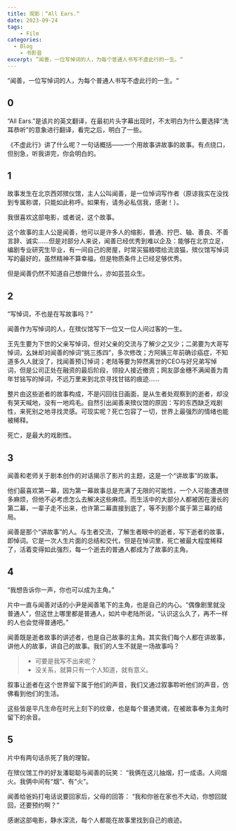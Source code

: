 ```yaml
---
title: 观影｜“All Ears.“
date: 2023-09-24
tags: 
	- Film
categories: 
  - Blog
    - 书影音
excerpt: ”闻善，一位写悼词的人，为每个普通人书写不虚此行的一生。“
---
```



”闻善，一位写悼词的人，为每个普通人书写不虚此行的一生。“

## 0
“All Ears.”是该片的英文翻译，在最初片头字幕出现时，不太明白为什么要选择“洗耳恭听”的意象进行翻译，看完之后，明白了一些。

《不虚此行》讲了什么呢？一句话概括——一个用故事讲故事的故事。有点绕口，但别急，听我讲完，你会明白的。

## 1
故事发生在北京西郊殡仪馆，主人公叫闻善，是一位悼词写作者（原谅我实在没找到专属称谓，只能如此称呼。如果有，请务必私信我，感谢！）。

我很喜欢这部电影，或者说，这个故事。

这个故事的主人公是闻善，他可以是许多人的缩影，普通、拧巴、轴、善良、不善言辞、诚实......但是对部分人来说，闻善已经优秀到难以企及：能够在北京立足，编剧专业研究生毕业，有一间自己的房屋，时常买猫粮喂给流浪猫，殡仪馆写悼词写的最好的，虽然精神不算幸福，但是物质条件上已经足够优秀。

但是闻善仍然不知道自己想做什么，亦如芸芸众生。

## 2
“写悼词，不也是在写故事吗？”

闻善作为写悼词的人，在殡仪馆写下一位又一位人间过客的一生。

王先生要为下世的父亲写悼词，但对父亲的交流与了解少之又少；二弟要为大哥写悼词，幺妹却对闻善的悼词“挑三拣四”，多次修改；方阿姨三年前确诊癌症，不知道多久人就没了，找闻善预订悼词；老陆等要为猝然离世的CEO与好兄弟写悼词，但是公司正处在融资的最后阶段，领投人接近撤资；网友邵金穗不满闻善为青年甘铭写的悼词，不远万里来到北京寻找甘铭的痕迹......

整片由这些逝者的故事构成，不是闪回往日画面，是从生者处观察到的逝者，却没有哭天喊地，没有一地鸡毛。自然引出闻善来殡仪馆的原因：写的东西缺乏戏剧性，来死别之地寻找灵感。可现实呢？死亡包容了一切，世界上最强烈的情绪也能被稀释。

死亡，是最大的戏剧性。

## 3
闻善和老师关于剧本创作的对话揭示了影片的主题，这是一个“讲故事”的故事。

他们最喜欢第一幕，因为第一幕故事总是充满了无限的可能性，一个人可能遭遇很多麻烦，但他不必考虑怎么去解决这些麻烦。而生活中的大部分人都被困在漫长的第二幕，一辈子走不出来，也许第二幕直接到底了，等不到那个属于第三幕的结局。

闻善是那个“讲故事”的人。与生者交流，了解生者眼中的逝者，写下逝者的故事，即悼词。它是一次人生片面的总结和交代，但是在悼词里，死亡被最大程度稀释了，活着变得如此强烈，每一个逝去的普通人都成为了故事的主角。

## 4
“我想告诉你一声，你也可以成为主角。”

片中一直与闻善对话的小尹是闻善笔下的主角，也是自己的内心。“偶像剧里就没普通人”，但这世上哪里都是普通人，如片中老陆所说，“认识这么久了，再不一样的人也会觉得普通吧。”

闻善既是逝者故事的讲述者，也是自己故事的主角。其实我们每个人都在讲故事，讲他人的故事，讲自己的故事。我们的人生不就是一场故事吗？

>- 可要是我写不出来呢？ 
>- 没关系，就算只有一个人知道，就有意义。

叙事让逝者在这个世界留下属于他们的声音，我们又通过叙事聆听他们的声音，仿佛看到他们的生活。

这些皆是平凡生命在时光上刻下的纹章，也是每个普通灵魂，在被故事奉为主角时留下的余音。

## 5
片中有两句话杀死了我的理智。

在殡仪馆工作的好友潘聪聪与闻善的玩笑：
“我俩在这儿抽烟，打一成语。人间烟火。我俩中间有“烟”、有“火”。

闻善给爸妈打电话说要回家后，父母的回答：
“我和你爸在家也不大动，你想回就回，还要预约啊？”

感谢这部电影，静水深流，每个人都能在故事里找到自己的痕迹。

